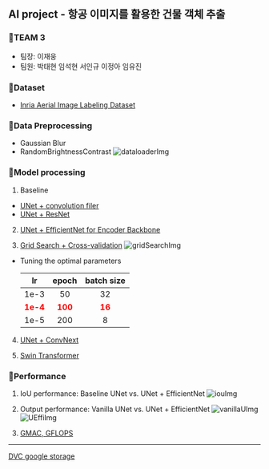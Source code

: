 ﻿## AI project - 항공 이미지를 활용한 건물 객체 추출

### :small_orange_diamond:TEAM 3
- 팀장: 이재웅
- 팀원: 박태현 임석현 서인규 이정아 임유진

### :small_orange_diamond:Dataset
- [Inria Aerial Image Labeling Dataset](https://www.kaggle.com/datasets/huanranye/inria-aerial-image-labeling-dataset/)
  
### :small_orange_diamond:Data Preprocessing
- Gaussian Blur
- RandomBrightnessContrast
  ![dataloaderImg]()
<!--
  ```python
    train_transform = A.Compose(
        [
            A.RandomCrop(384, 384),
            A.HorizontalFlip(p=0.3),
            A.VerticalFlip(p=0.3),
            A.RandomRotate90(p=0.3),
            A.Transpose(p=0.3),
            A.RandomBrightnessContrast(p=0.2),
            A.RandomShadow(shadow_roi=(0, 0, 1, 1), p=0.1),
    
            A.OneOf([
                # A.ElasticTransform(p=1),
                A.OpticalDistortion(p=1),
                A.GridDistortion(p=1),
            ], p=0.1),
            A.Normalize(),
            ToTensorV2()
        ]
    )
    test_transform = A.Compose(
        [
            A.CenterCrop(384, 384),
            A.Normalize(),
            ToTensorV2()
        ]
    )
  ```
  -->

### :small_orange_diamond:Model processing
1) Baseline
  - [UNet + convolution filer](https://github.com/ingyuseo/AI_project_team3/blob/main/FinalProject/code/Baseline.ipynb)
  - [UNet + ResNet](https://github.com/ingyuseo/AI_project_team3/blob/main/FinalProject/code/UnetVanila_UnetResnet_Week13.ipynb)
    
2) [UNet + EfficientNet for Encoder Backbone](https://github.com/ingyuseo/AI_project_team3/blob/main/FinalProject/code/Unet_efficientnet.ipynb)


3) [Grid Search + Cross-validation](https://github.com/ingyuseo/AI_project_team3/blob/main/FinalProject/code/GridsearchCV.ipynb)
   ![gridSearchImg]()
- Tuning the optimal parameters
   
    |lr|epoch|batch size|
    |:---:|:---:|:---:|
    |1e-3|50|32|
    |<span style="color:red">**1e-4**</span>|<span style="color:red">**100**</span>|<span style="color:red">**16**</span>|
    |1e-5|200|8|

4) [UNet + ConvNext](https://github.com/ingyuseo/AI_project_team3/blob/main/FinalProject/code/Unet_ConvNext.ipynb)

5) [Swin Transformer](https://github.com/ingyuseo/AI_project_team3/blob/main/FinalProject/code/Upernet_Swin.ipynb)

### :small_orange_diamond:Performance
1) IoU performance: Baseline UNet vs. UNet + EfficientNet
   ![iouImg]()
   
3) Output performance: Vanilla UNet vs. UNet + EfficientNet
  ![vanillaUImg]()    ![UEffiImg]()
   
2) [GMAC, GFLOPS](https://github.com/ingyuseo/AI_project_team3/blob/main/FinalProject/code/Flops_Counting.ipynb)


---
[DVC google storage](https://drive.google.com/drive/folders/11Jspj2-U19l0dgJj56GoSFkup0A0qjtV)
